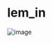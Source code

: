 # lem_in

![image](https://github.com/Pierre-Alexandre-Montiel/Lem_in_last/assets/43781896/172bc5f3-65e0-4fcf-a43c-7df154d64182)
